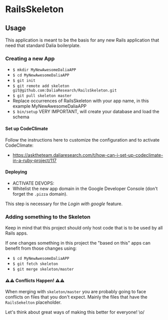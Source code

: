 # RailsSkeleton

## Usage

This application is meant to be
the basis for any new Rails application
that need that standard Dalia boilerplate.

### Creating a new App

  - `$ mkdir MyNewAwesomeDaliaAPP`
  - `$ cd MyNewAwesomeDaliaAPP`
  - `$ git init`
  - `$ git remote add skeleton git@github.com:DaliaResearch/RailsSkeleton.git`
  - `$ git pull skeleton master`
  - Replace occurrences of RailsSkeleton with your app name, in this example MyNewAwesomeDaliaAPP
  - `$ bin/setup` VERY IMPORTANT, will create your database and load the schema

#### Set up CodeClimate

Follow the instructions here to customize the configuration and to activate CodeClimate:

- https://asktheteam.daliaresearch.com/t/how-can-i-set-up-codeclimate-in-a-ruby-project/117

#### Deploying

  - ACTIVATE DEVOPS:
  - Whitelist the new app domain in the Google Developer Console
    (don't forget the `.pizza` domain).

This step is necessary for the *Login with google* feature.

### Adding something to the Skeleton

Keep in mind that this project
should only host code that
is to be used by all Rails apps.

If one changes something in this project
the "based on this" apps can benefit from
those changes using:

  - `$ cd MyNewAwesomeDaliaAPP`
  - `$ git fetch skeleton`
  - `$ git merge skeleton/master`

#### ⚠️⚠️ Conflicts Happen! ⚠️⚠️

When merging with `skeleton/master`
you are probably going to face conflicts on files
that you don't expect.
Mainly the files that have the `RailsSekelton` placeholder.

Let's think about great ways of
making this better for everyone! \o/
